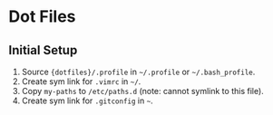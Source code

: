 # Dot Files

## Initial Setup
1. Source `{dotfiles}/.profile` in `~/.profile` or `~/.bash_profile`.
1. Create sym link for `.vimrc` in `~/`.
1. Copy `my-paths` to `/etc/paths.d` (note: cannot symlink to this file).
1. Create sym link for `.gitconfig` in `~`.
